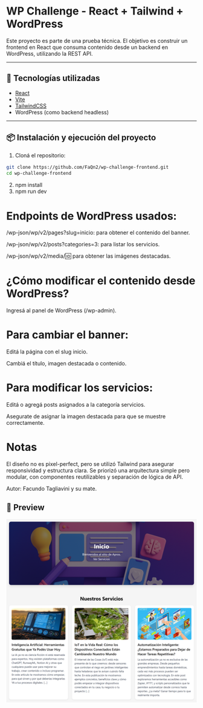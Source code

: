 # WP Challenge - React + Tailwind + WordPress

Este proyecto es parte de una prueba técnica. El objetivo es construir un frontend en React que consuma contenido desde un backend en WordPress, utilizando la REST API.

---

## 🚀 Tecnologías utilizadas

- [React](https://reactjs.org/)
- [Vite](https://vitejs.dev/)
- [TailwindCSS](https://tailwindcss.com/)
- WordPress (como backend headless)

---

## 📦 Instalación y ejecución del proyecto

1. Cloná el repositorio:
```bash
git clone https://github.com/FaQn2/wp-challenge-frontend.git
cd wp-challenge-frontend 
```
2. npm install  
3. npm run dev










# Endpoints de WordPress usados:

/wp-json/wp/v2/pages?slug=inicio: para obtener el contenido del banner.

/wp-json/wp/v2/posts?categories=3: para listar los servicios.

/wp-json/wp/v2/media/:id: para obtener las imágenes destacadas.



# ¿Cómo modificar el contenido desde WordPress?

Ingresá al panel de WordPress (/wp-admin).

# Para cambiar el banner:

Editá la página con el slug inicio.

Cambiá el título, imagen destacada o contenido.



# Para modificar los servicios:

Editá o agregá posts asignados a la categoría servicios.

Asegurate de asignar la imagen destacada para que se muestre correctamente.




# Notas
El diseño no es pixel-perfect, pero se utilizó Tailwind para asegurar responsividad y estructura clara.
Se priorizó una arquitectura simple pero modular, con componentes reutilizables y separación de lógica de API.



Autor: Facundo Tagliavini y su mate.

## 🎥 Preview
![Demo](public/preview.png)

